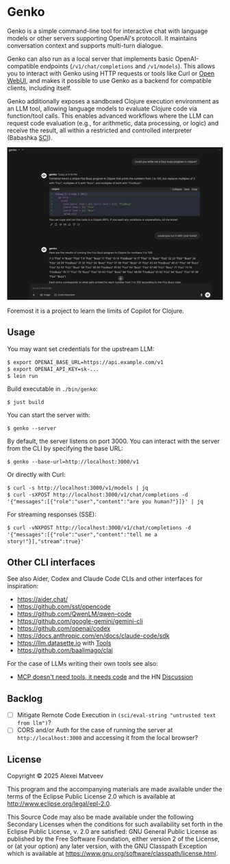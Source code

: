 # Genko

Genko is a simple command-line tool for interactive chat with language
models or other servers supporting OpenAI's protocoll. It maintains
conversation context and supports multi-turn dialogue.

Genko can also run as a local server that implements basic
OpenAI-compatible endpoints (`/v1/chat/completions` and
`/v1/models`). This allows you to interact with Genko using HTTP
requests or tools like Curl or [Open
WebUI](https://github.com/open-webui/open-webui), and makes it
possible to use Genko as a backend for compatible clients, including
itself.

Genko additionally exposes a sandboxed Clojure execution environment
as an LLM tool, allowing language models to evaluate Clojure code via
function/tool calls.  This enables advanced workflows where the LLM
can request code evaluation (e.g., for arithmetic, data processing, or
logic) and receive the result, all within a restricted and controlled
interpreter (Babashka [SCI](https://github.com/babashka/sci)).

![FizzBuzz in Open WenUI](doc/screenshot.png)

Foremost it is a project to learn the limits of Copilot for Clojure.


## Usage

You may want set credentials for the upstream LLM:

    $ export OPENAI_BASE_URL=https://api.example.com/v1
    $ export OPENAI_API_KEY=sk-...
    $ lein run

Build executable in `./bin/genko`:

    $ just build

You can start the server with:

    $ genko --server

By default, the server listens on port 3000.  You can interact with
the server from the CLI by specifying the base URL:

    $ genko --base-url=http://localhost:3000/v1

Or directly with Curl:

    $ curl -s http://localhost:3000/v1/models | jq
    $ curl -sXPOST http://localhost:3000/v1/chat/completions -d '{"messages":[{"role":"user","content":"are you human?"}]}' | jq

For streaming responses (SSE):

    $ curl -vNXPOST http://localhost:3000/v1/chat/completions -d '{"messages":[{"role":"user","content":"tell me a story!"}],"stream":true}'


## Other CLI interfaces

See also Aider, Codex and Claude Code CLIs and other interfaces for
inspiration:

* https://aider.chat/
* https://github.com/sst/opencode
* https://github.com/QwenLM/qwen-code
* https://github.com/google-gemini/gemini-cli
* https://github.com/openai/codex
* https://docs.anthropic.com/en/docs/claude-code/sdk
* https://llm.datasette.io with
  [Tools](https://simonwillison.net/2025/May/27/llm-tools/)
* https://github.com/baalimago/clai

For the case of LLMs writing their own tools see also:

* [MCP doesn't need tools, it needs
  code](https://lucumr.pocoo.org/2025/8/18/code-mcps/) and the HN
  [Discussion](https://news.ycombinator.com/item?id=44938920)


## Backlog

* [ ] Mitigate Remote Code Execution in `(sci/eval-string "untrusted
      text from llm")`?
* [ ] CORS and/or Auth for the case of running the server at
      `http://localhost:3000` and accessing it from the local browser?

## License

Copyright © 2025 Alexei Matveev

This program and the accompanying materials are made available under the
terms of the Eclipse Public License 2.0 which is available at
http://www.eclipse.org/legal/epl-2.0.

This Source Code may also be made available under the following Secondary
Licenses when the conditions for such availability set forth in the Eclipse
Public License, v. 2.0 are satisfied: GNU General Public License as published by
the Free Software Foundation, either version 2 of the License, or (at your
option) any later version, with the GNU Classpath Exception which is available
at https://www.gnu.org/software/classpath/license.html.
